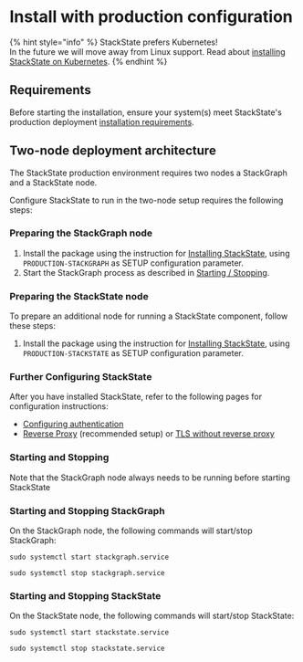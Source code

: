 # Install with production configuration

{% hint style="info" %}
StackState prefers Kubernetes!  
In the future we will move away from Linux support. Read about [installing StackState on Kubernetes](/setup/installation/kubernetes_install/README.md).
{% endhint %}

## Requirements

Before starting the installation, ensure your system\(s\) meet StackState's production deployment [installation requirements](/setup/requirements.md).

## Two-node deployment architecture

The StackState production environment requires two nodes a StackGraph and a StackState node.

Configure StackState to run in the two-node setup requires the following steps:

### Preparing the StackGraph node

1. Install the package using the instruction for [Installing StackState](/setup/installation/linux_installlinux_install/install_stackstate.md), using `PRODUCTION-STACKGRAPH` as SETUP configuration parameter.
2. Start the StackGraph process as described in [Starting / Stopping](/setup/installation/linux_installlinux_install/production-installation.md#starting-and-stopping).

### Preparing the StackState node

To prepare an additional node for running a StackState component, follow these steps:

1. Install the package using the instruction for [Installing StackState](/setup/installation/linux_installlinux_install/install_stackstate.md), using `PRODUCTION-STACKSTATE` as SETUP configuration parameter.

### Further Configuring StackState

After you have installed StackState, refer to the following pages for configuration instructions:

* [Configuring authentication](/setup/authentication.md)
* [Reverse Proxy](/setup/installation/linux_installlinux_install/reverse_proxy.md) \(recommended setup\) or [TLS without reverse proxy](/setup/installation/linux_installlinux_install/how_to_setup_tls_without_reverse_proxy.md)

### Starting and Stopping

Note that the StackGraph node always needs to be running before starting StackState

### Starting and Stopping StackGraph

On the StackGraph node, the following commands will start/stop StackGraph:

`sudo systemctl start stackgraph.service`

`sudo systemctl stop stackgraph.service`

### Starting and Stopping StackState

On the StackState node, the following commands will start/stop StackState:

`sudo systemctl start stackstate.service`

`sudo systemctl stop stackstate.service`
